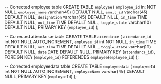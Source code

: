 -- Corrected employee table
CREATE TABLE `employee` (
  `employee_id` int NOT NULL,
  `employee_name` varchar(45) DEFAULT NULL,
  `email_id` varchar(45) DEFAULT NULL,
  `designation` varchar(45) DEFAULT NULL,
  `in_time` TIME DEFAULT NULL,
  `out_time` TIME DEFAULT NULL,
  `toggle_state` varchar(10) DEFAULT NULL,
  PRIMARY KEY (`employee_id`)
);

-- Corrected attendance table
CREATE TABLE `attendance` (
  `attendance_id` int NOT NULL AUTO_INCREMENT,
  `employee_id` int NOT NULL,
  `in_time` TIME DEFAULT NULL,
  `out_time` TIME DEFAULT NULL,
  `toggle_state` varchar(10) DEFAULT NULL,
  `date` DATE DEFAULT NULL,
  PRIMARY KEY (`attendance_id`),
  FOREIGN KEY (`employee_id`) REFERENCES `employee`(`employee_id`)
);

-- Corrected employeedata table
CREATE TABLE `employeedata` (
  `employeeId` int NOT NULL AUTO_INCREMENT,
  `employeeName` varchar(45) DEFAULT NULL,
  PRIMARY KEY (`employeeId`)
);
